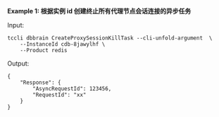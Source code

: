 **Example 1: 根据实例 id 创建终止所有代理节点会话连接的异步任务**



Input: 

```
tccli dbbrain CreateProxySessionKillTask --cli-unfold-argument  \
    --InstanceId cdb-8jawylhf \
    --Product redis
```

Output: 
```
{
    "Response": {
        "AsyncRequestId": 123456,
        "RequestId": "xx"
    }
}
```

